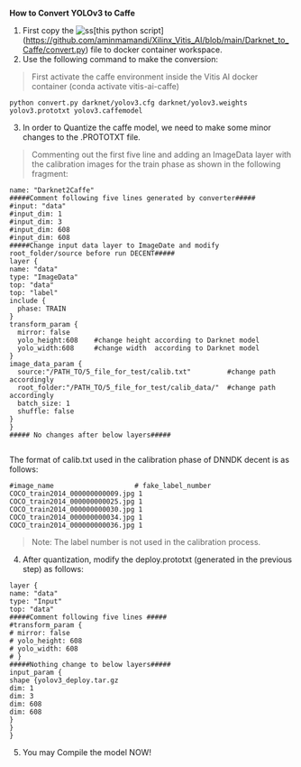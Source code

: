 
**How to Convert YOLOv3 to Caffe**

1. First copy the  ![ss](xx )[this python script] (https://github.com/aminmamandi/Xilinx_Vitis_AI/blob/main/Darknet_to_Caffe/convert.py) file to docker container workspace.
2. Use the following command to make the conversion:
> First activate the caffe environment inside the Vitis AI docker container (conda activate vitis-ai-caffe)
```
python convert.py darknet/yolov3.cfg darknet/yolov3.weights yolov3.prototxt yolov3.caffemodel
```
3. In order to Quantize the caffe model, we need to make some minor changes to the .PROTOTXT file. 
> Commenting out the first five line and adding an ImageData layer with the calibration images for the train phase as shown in the following fragment:

```
name: "Darknet2Caffe"
#####Comment following five lines generated by converter#####
#input: "data"
#input_dim: 1
#input_dim: 3
#input_dim: 608
#input_dim: 608
#####Change input data layer to ImageDate and modify root_folder/source before run DECENT#####
layer {
name: "data"
type: "ImageData"
top: "data"
top: "label"
include {
  phase: TRAIN
}
transform_param {
  mirror: false
  yolo_height:608    #change height according to Darknet model
  yolo_width:608     #change width  according to Darknet model
}
image_data_param {
  source:"/PATH_TO/5_file_for_test/calib.txt"         #change path accordingly
  root_folder:"/PATH_TO/5_file_for_test/calib_data/"  #change path accordingly
  batch_size: 1
  shuffle: false
}
}
##### No changes after below layers#####


```

The format of calib.txt used in the calibration phase of DNNDK decent is as follows:

```
#image_name                    # fake_label_number
COCO_train2014_000000000009.jpg 1
COCO_train2014_000000000025.jpg 1
COCO_train2014_000000000030.jpg 1
COCO_train2014_000000000034.jpg 1
COCO_train2014_000000000036.jpg 1
```
> Note: The label number is not used in the calibration process.

4. After quantization, modify the deploy.prototxt (generated in the previous step) as follows:

```
layer {
name: "data"
type: "Input"
top: "data"
#####Comment following five lines #####
#transform_param {
# mirror: false
# yolo_height: 608
# yolo_width: 608
# }
#####Nothing change to below layers#####
input_param {
shape {yolov3_deploy.tar.gz
dim: 1
dim: 3
dim: 608
dim: 608
}
}
}

```

5. You may Compile the model NOW!
